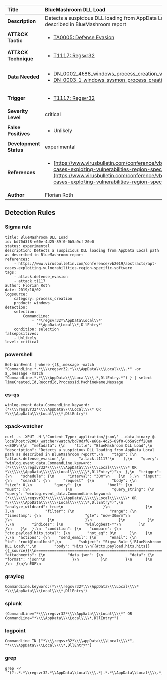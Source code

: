 | Title                    | BlueMashroom DLL Load       |
|:-------------------------|:------------------|
| **Description**          | Detects a suspicious DLL loading from AppData Local path as described in BlueMashroom report |
| **ATT&amp;CK Tactic**    |  <ul><li>[TA0005: Defense Evasion](https://attack.mitre.org/tactics/TA0005)</li></ul>  |
| **ATT&amp;CK Technique** | <ul><li>[T1117: Regsvr32](https://attack.mitre.org/techniques/T1117)</li></ul>  |
| **Data Needed**          | <ul><li>[DN_0002_4688_windows_process_creation_with_commandline](../Data_Needed/DN_0002_4688_windows_process_creation_with_commandline.md)</li><li>[DN_0003_1_windows_sysmon_process_creation](../Data_Needed/DN_0003_1_windows_sysmon_process_creation.md)</li></ul>  |
| **Trigger**              | <ul><li>[T1117: Regsvr32](../Triggers/T1117.md)</li></ul>  |
| **Severity Level**       | critical |
| **False Positives**      | <ul><li>Unlikely</li></ul>  |
| **Development Status**   | experimental |
| **References**           | <ul><li>[https://www.virusbulletin.com/conference/vb2019/abstracts/apt-cases-exploiting-vulnerabilities-region-specific-software](https://www.virusbulletin.com/conference/vb2019/abstracts/apt-cases-exploiting-vulnerabilities-region-specific-software)</li></ul>  |
| **Author**               | Florian Roth |


## Detection Rules

### Sigma rule

```
title: BlueMashroom DLL Load
id: bd70d3f8-e60e-4d25-89f0-0b5a9cff20e0
status: experimental
description: Detects a suspicious DLL loading from AppData Local path as described in BlueMashroom report
references:
    - https://www.virusbulletin.com/conference/vb2019/abstracts/apt-cases-exploiting-vulnerabilities-region-specific-software
tags:
    - attack.defense_evasion
    - attack.t1117
author: Florian Roth
date: 2019/10/02
logsource:
    category: process_creation
    product: windows
detection:
    selection:
        CommandLine: 
            - '*\regsvr32*\AppData\Local\\*'
            - '*\AppData\Local\\*,DllEntry*'
    condition: selection
falsepositives:
    - Unlikely
level: critical

```





### powershell
    
```
Get-WinEvent | where {($_.message -match "CommandLine.*.*\\\\regsvr32.*\\\\AppData\\\\Local\\\\.*" -or $_.message -match "CommandLine.*.*\\\\AppData\\\\Local\\\\.*,DllEntry.*") } | select TimeCreated,Id,RecordId,ProcessId,MachineName,Message
```


### es-qs
    
```
winlog.event_data.CommandLine.keyword:(*\\\\regsvr32*\\\\AppData\\\\Local\\\\* OR *\\\\AppData\\\\Local\\\\*,DllEntry*)
```


### xpack-watcher
    
```
curl -s -XPUT -H \'Content-Type: application/json\' --data-binary @- localhost:9200/_watcher/watch/bd70d3f8-e60e-4d25-89f0-0b5a9cff20e0 <<EOF\n{\n  "metadata": {\n    "title": "BlueMashroom DLL Load",\n    "description": "Detects a suspicious DLL loading from AppData Local path as described in BlueMashroom report",\n    "tags": [\n      "attack.defense_evasion",\n      "attack.t1117"\n    ],\n    "query": "winlog.event_data.CommandLine.keyword:(*\\\\\\\\regsvr32*\\\\\\\\AppData\\\\\\\\Local\\\\\\\\* OR *\\\\\\\\AppData\\\\\\\\Local\\\\\\\\*,DllEntry*)"\n  },\n  "trigger": {\n    "schedule": {\n      "interval": "30m"\n    }\n  },\n  "input": {\n    "search": {\n      "request": {\n        "body": {\n          "size": 0,\n          "query": {\n            "bool": {\n              "must": [\n                {\n                  "query_string": {\n                    "query": "winlog.event_data.CommandLine.keyword:(*\\\\\\\\regsvr32*\\\\\\\\AppData\\\\\\\\Local\\\\\\\\* OR *\\\\\\\\AppData\\\\\\\\Local\\\\\\\\*,DllEntry*)",\n                    "analyze_wildcard": true\n                  }\n                }\n              ],\n              "filter": {\n                "range": {\n                  "timestamp": {\n                    "gte": "now-30m/m"\n                  }\n                }\n              }\n            }\n          }\n        },\n        "indices": [\n          "winlogbeat-*"\n        ]\n      }\n    }\n  },\n  "condition": {\n    "compare": {\n      "ctx.payload.hits.total": {\n        "not_eq": 0\n      }\n    }\n  },\n  "actions": {\n    "send_email": {\n      "email": {\n        "to": "root@localhost",\n        "subject": "Sigma Rule \'BlueMashroom DLL Load\'",\n        "body": "Hits:\\n{{#ctx.payload.hits.hits}}{{_source}}\\n================================================================================\\n{{/ctx.payload.hits.hits}}",\n        "attachments": {\n          "data.json": {\n            "data": {\n              "format": "json"\n            }\n          }\n        }\n      }\n    }\n  }\n}\nEOF\n
```


### graylog
    
```
CommandLine.keyword:(*\\\\regsvr32*\\\\AppData\\\\Local\\\\* *\\\\AppData\\\\Local\\\\*,DllEntry*)
```


### splunk
    
```
(CommandLine="*\\\\regsvr32*\\\\AppData\\\\Local\\\\*" OR CommandLine="*\\\\AppData\\\\Local\\\\*,DllEntry*")
```


### logpoint
    
```
CommandLine IN ["*\\\\regsvr32*\\\\AppData\\\\Local\\\\*", "*\\\\AppData\\\\Local\\\\*,DllEntry*"]
```


### grep
    
```
grep -P '^(?:.*.*\\regsvr32.*\\AppData\\Local\\\\.*|.*.*\\AppData\\Local\\\\.*,DllEntry.*)'
```



